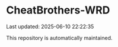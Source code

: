 # CheatBrothers-WRD

Last updated: 2025-06-10 22:22:35

This repository is automatically maintained.
